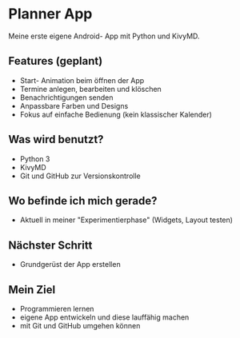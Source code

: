 # Planner App

Meine erste eigene Android- App mit Python und KivyMD.

## Features (geplant)
- Start- Animation beim öffnen der App
- Termine anlegen, bearbeiten und klöschen
- Benachrichtigungen senden
- Anpassbare Farben und Designs
- Fokus auf einfache Bedienung (kein klassischer Kalender)

## Was wird benutzt?
- Python 3
- KivyMD
- Git und GitHub zur Versionskontrolle

## Wo befinde ich mich gerade?
- Aktuell in meiner "Experimentierphase" (Widgets, Layout testen)

## Nächster Schritt
- Grundgerüst der App erstellen

## Mein Ziel
- Programmieren lernen
- eigene App entwickeln und diese lauffähig machen
- mit Git und GitHub umgehen können